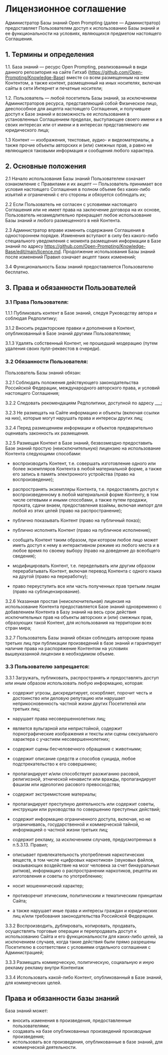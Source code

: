 # Лицензионное соглашение

Администратор Базы знаний Open Prompting (далее — Администратор) предоставляет Пользователям доступ к использованию Базы знаний и ее функциональности на условиях, являющихся предметом настоящего Соглашения. 

## 1. Термины и определения

1.1. База знаний — ресурс Open Prompting, реализованный в види данного репозитория на сайте Гитхаб (https://github.com/Open-Prompting/Knowledge-Base) вместе со всем размещенным на нем Контентом, а также контент, размещенный на иных носителях, включая сайты в сети Интернет и печатные носители;

1.2. Пользователь — любой посетитель Базы знаний, за исключением Администраторов ресурса, представляющий собой Физическое лицо, дееспособное для акцепта настоящего Соглашения, и получившее доступ к Базе знаний и возможность ее использования в установленных Соглашением пределах, выступающее своего имени и в своих интересах или от имени и в интересах представляемого им юридического лица;

1.3 Контент — изображения, текстовые, аудио- и видеоматериалы, а также прочие объекты авторских и (или) смежных прав, а равно не являющиеся таковыми информация и сообщения любого характера.

## 2. Основные положения

2.1 Начало использования Базы знаний Пользователем означает ознакомление с Правилами и их акцепт — Пользователь принимает все условия настоящего Соглашения в полном объеме без каких-либо изъятий и ограничений с его стороны и обязуется соблюдать их;

2.2 Если Пользователь не согласен с условиями настоящего Соглашения или не имеет права на заключение договора на их основе, Пользователь незамедлительно прекращает любое использование Базы знаний и любого размещенного в ней Контента.

2.3 Администратор вправе изменить содержание Соглашения в одностороннем порядке. Изменения вступают в силу без какого-либо специального уведомления с момента размещения информации в Базе знаний по адресу https://github.com/Open-Prompting/Knowledge-Base/edit/main/licence.md. Продолжение использования Базы знаний после изменений Правил означает акцепт таких изменений;

3.4 Функциональность Базы знаний предоставляется Пользователю бесплатно.

## 3. Права и обязанности Пользователей

### 3.1 Права Пользователя:

1.1.1  Публиковать контент в Базе знаний, следуя Руководству автора и соблюдая Редполитику;

3.1.2  Вносить редакторские правки и дополнения в Контент, опубликованный в Базе знаний другими Пользователями;

3.1.3  Удалять собственный Контент, не прошедший модерацию (путем удаления своих пулл-реквестов в очереди).

### 3.2 Обязанности Пользователя:

Пользователь Базы знаний обязан:

3.2.1 Соблюдать положения действующего законодательства Российской Федерации, международного авторского права, и условий настоящего Соглашения;

3.2.2 Следовать рекомендациям Редполитики, доступной по адресу ___;

3.2.3 Не размещать на Сайте информацию и объекты (включая ссылки на них), которые могут нарушать права и интересы других лиц;

3.2.4 Перед размещением информации и объектов предварительно оценивать законность их размещения.

3.2.5 Размещая Контент в Базе знаний, безвозмездно предоставить Базе знаний простую (неисключительную) лицензию на использование Контента следующими способами:
  * воспроизводить Контент, т.е. совершать изготовление одного или более экземпляров Контента в любой материальной форме, а также его запись в память электронного устройства (право на воспроизведение);

  * распространять экземпляры Контента, т.е. предоставлять доступ к воспроизведенному в любой материальной форме Контенту, в том числе сетевыми и иными способами, а также путем продажи, проката, сдачи внаем, предоставления взаймы, включая импорт для любой из этих целей (право на распространение);

  * публично показывать Контент (право на публичный показ);

  * публично исполнять Контент (право на публичное исполнение);
  
  * сообщать Контент таким образом, при котором любое лицо может иметь доступ к нему в интерактивном режиме из любого места и в любое время по своему выбору (право на доведение до всеобщего сведения);
  
  * модифицировать Контент, т.е. переделывать или другим образом перерабатывать Контент, включая перевод Контента с одного языка на другой (право на переработку);
  
  * право переуступить все или часть полученных прав третьим лицам (право на сублицензирование).

3.2.6 Указанная простая (неисключительная) лицензия на использование Контента предоставляется Базе знаний одновременно с добавлением Контента в Базу знаний на весь срок действия исключительных прав на объекты авторских и (или) смежных прав, образующих такой Контент, для использования на территории всех стран мира;

3.2.7 Пользователь Базы знаний обязан соблюдать авторские права третьих лиц при публикации произведений в базе знаний и гарантирует наличие права на распоряжение Контентом на условиях вышеуказанной лицензии в необходимом объеме.


### 3.3 Пользователю запрещается:
3.3.1 Загружать, публиковать, распространять и предоставлять доступ или иным образом использовать любую информацию, которая:

  * содержит угрозы, дискредитирует, оскорбляет, порочит честь и достоинство или деловую репутацию или нарушает неприкосновенность частной жизни других Посетителей или третьих лиц;

  * нарушает права несовершеннолетних лиц;

  * является вульгарной или непристойной, содержит порнографические изображения и тексты или сцены сексуального характера с участием несовершеннолетних;

  * содержит сцены бесчеловечного обращения с животными;

  * содержит описание средств и способов суицида, любое подстрекательство к его совершению;

  * пропагандирует и/или способствует разжиганию расовой, религиозной, этнической ненависти или вражды, пропагандирует фашизм или идеологию расового превосходства;

  * содержит экстремистские материалы;

  * пропагандирует преступную деятельность или содержит советы, инструкции или руководства по совершению преступных действий;

  * содержит информацию ограниченного доступа, включая, но не ограничиваясь, государственной и коммерческой тайной, информацией о частной жизни третьих лиц;

  * содержит рекламу, за исключением случаев, предусмотренных в п.5.3.13. Правил;

  * описывает привлекательность употребления наркотических веществ, в том числе «цифровых наркотиков» (звуковых файлов, оказывающих воздействие на мозг человека за счет бинауральных ритмов), информацию о распространении наркотиков, рецепты их изготовления и советы по употреблению;

  * носит мошеннический характер;

  * противоречит этическим, политическим и тематическим принципам Сайта;

  * а также нарушает иные права и интересы граждан и юридических лиц и/или требования законодательства Российской Федерации.

3.3.2 Воспроизводить, дублировать, копировать, продавать, осуществлять торговые операции и перепродавать доступ к использованию Сайта и его функциональности для каких-либо целей, за исключением случаев, когда такие действия были прямо разрешены Посетителю в соответствии с условиями отдельного соглашения с Администрацией;

3.3.3 Размещать коммерческую, политическую, социальную и иную рекламу рекламу внутри Контентаж

3.3.4 Использовать какой-либо Контент, опубликованный в Базе знаний, для коммерческих целей.


## Права и обязанности базы знаний

База знаний может:
  * вносить изменения в произведения, предоставленные пользователями;
  * создавать на базе опубликованных произведений производные произведения;
  * использовать все произведения, опубликованные в базе знаний, для коммерческой деятельности.
